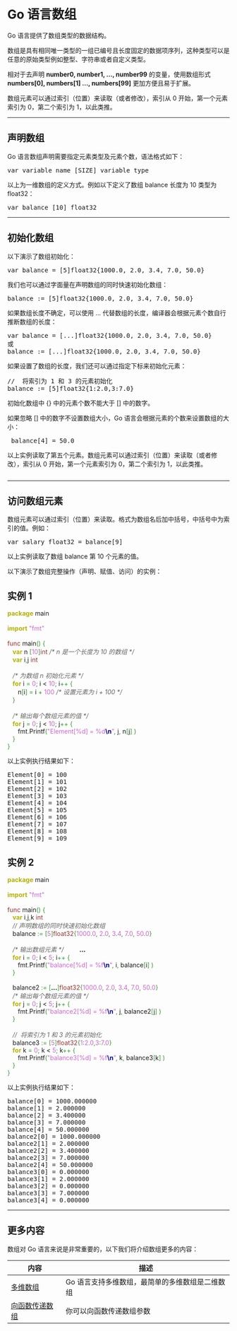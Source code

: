 
		
# Go 语言数组


<p>Go 语言提供了数组类型的数据结构。</p>

<p>数组是具有相同唯一类型的一组已编号且长度固定的数据项序列，这种类型可以是任意的原始类型例如整型、字符串或者自定义类型。</p>

<p>相对于去声明 <strong>number0, number1, ..., number99</strong> 的变量，使用数组形式 <strong>numbers[0], numbers[1] ..., numbers[99]</strong> 更加方便且易于扩展。</p>

<p>数组元素可以通过索引（位置）来读取（或者修改），索引从 0 开始，第一个元素索引为 0，第二个索引为 1，以此类推。</p>



<hr>

<h2>声明数组</h2>

<p>Go 语言数组声明需要指定元素类型及元素个数，语法格式如下：</p>

<pre class="prettyprint prettyprinted" style=""><span class="kwd">var</span><span class="pln"> variable_name </span><span class="pun">[</span><span class="pln">SIZE</span><span class="pun">]</span><span class="pln"> variable_type</span></pre>

<p>以上为一维数组的定义方式。例如以下定义了数组 balance 长度为 10 类型为 float32：</p>

<pre class="prettyprint prettyprinted" style=""><span class="kwd">var</span><span class="pln"> balance </span><span class="pun">[</span><span class="lit">10</span><span class="pun">]</span><span class="pln"> float32</span></pre>

<hr>

<h2>初始化数组</h2>

<p>以下演示了数组初始化：</p>

<pre class="prettyprint prettyprinted" style=""><span class="kwd">var</span><span class="pln"> balance </span><span class="pun">=</span><span class="pln"> </span><span class="pun">[</span><span class="lit">5</span><span class="pun">]</span><span class="pln">float32</span><span class="pun">{</span><span class="lit">1000.0</span><span class="pun">,</span><span class="pln"> </span><span class="lit">2.0</span><span class="pun">,</span><span class="pln"> </span><span class="lit">3.4</span><span class="pun">,</span><span class="pln"> </span><span class="lit">7.0</span><span class="pun">,</span><span class="pln"> </span><span class="lit">50.0</span><span class="pun">}</span></pre>
<p>我们也可以通过字面量在声明数组的同时快速初始化数组：</p>
<pre class="prettyprint prettyprinted" style=""><span class="pln">balance </span><span class="pun">:=</span><span class="pln"> </span><span class="pun">[</span><span class="lit">5</span><span class="pun">]</span><span class="pln">float32</span><span class="pun">{</span><span class="lit">1000.0</span><span class="pun">,</span><span class="pln"> </span><span class="lit">2.0</span><span class="pun">,</span><span class="pln"> </span><span class="lit">3.4</span><span class="pun">,</span><span class="pln"> </span><span class="lit">7.0</span><span class="pun">,</span><span class="pln"> </span><span class="lit">50.0</span><span class="pun">}</span></pre>
<p>如果数组长度不确定，可以使用 <span class="marked">...</span> 代替数组的长度，编译器会根据元素个数自行推断数组的长度：</p>

<pre class="prettyprint prettyprinted" style=""><span class="kwd">var</span><span class="pln"> balance </span><span class="pun">=</span><span class="pln"> </span><span class="pun">[...]</span><span class="pln">float32</span><span class="pun">{</span><span class="lit">1000.0</span><span class="pun">,</span><span class="pln"> </span><span class="lit">2.0</span><span class="pun">,</span><span class="pln"> </span><span class="lit">3.4</span><span class="pun">,</span><span class="pln"> </span><span class="lit">7.0</span><span class="pun">,</span><span class="pln"> </span><span class="lit">50.0</span><span class="pun">}</span><span class="pln">
</span><span class="pun">或</span><span class="pln">
balance </span><span class="pun">:=</span><span class="pln"> </span><span class="pun">[...]</span><span class="pln">float32</span><span class="pun">{</span><span class="lit">1000.0</span><span class="pun">,</span><span class="pln"> </span><span class="lit">2.0</span><span class="pun">,</span><span class="pln"> </span><span class="lit">3.4</span><span class="pun">,</span><span class="pln"> </span><span class="lit">7.0</span><span class="pun">,</span><span class="pln"> </span><span class="lit">50.0</span><span class="pun">}</span></pre>
<p>如果设置了数组的长度，我们还可以通过指定下标来初始化元素：</p>

<pre class="prettyprint prettyprinted" style=""><span class="com">//  将索引为 1 和 3 的元素初始化</span><span class="pln">
balance </span><span class="pun">:=</span><span class="pln"> </span><span class="pun">[</span><span class="lit">5</span><span class="pun">]</span><span class="pln">float32</span><span class="pun">{</span><span class="lit">1</span><span class="pun">:</span><span class="lit">2.0</span><span class="pun">,</span><span class="lit">3</span><span class="pun">:</span><span class="lit">7.0</span><span class="pun">}</span></pre>
<p> 初始化数组中 <span class="marked">{}</span> 中的元素个数不能大于 <span class="marked">[]</span> 中的数字。</p>

<p> 如果忽略 <span class="marked">[]</span> 中的数字不设置数组大小，Go 语言会根据元素的个数来设置数组的大小：</p>




<pre class="prettyprint prettyprinted" style=""><span class="pln"> balance</span><span class="pun">[</span><span class="lit">4</span><span class="pun">]</span><span class="pln"> </span><span class="pun">=</span><span class="pln"> </span><span class="lit">50.0</span></pre>

<p>以上实例读取了第五个元素。数组元素可以通过索引（位置）来读取（或者修改），索引从 0 开始，第一个元素索引为 0，第二个索引为 1，以此类推。</p>

<p> <img src="//www.runoob.com/wp-content/uploads/2015/06/array_presentation.jpg" alt=""></p>

<hr>

<h2>访问数组元素</h2>

<p>数组元素可以通过索引（位置）来读取。格式为数组名后加中括号，中括号中为索引的值。例如：</p>

<pre class="prettyprint prettyprinted" style=""><span class="kwd">var</span><span class="pln"> salary float32 </span><span class="pun">=</span><span class="pln"> balance</span><span class="pun">[</span><span class="lit">9</span><span class="pun">]</span></pre>

<p>以上实例读取了数组 balance 第 10 个元素的值。</p>

<p>以下演示了数组完整操作（声明、赋值、访问）的实例：</p>

<div class="example"><h2 class="example">实例 1</h2> <div class="example_code">
<span style="color: #b1b100; font-weight: bold;">package</span> main<br>
<br>
<span style="color: #b1b100; font-weight: bold;">import</span> <span style="color: #cc66cc;">"fmt"</span><br>
<br>
<span style="color: #993333;">func</span> main<span style="color: #339933;">()</span> <span style="color: #339933;">{</span><br>
&nbsp; &nbsp;<span style="color: #b1b100; font-weight: bold;">var</span> n <span style="color: #339933;">[</span><span style="color: #cc66cc;">10</span><span style="color: #339933;">]</span><span style="color: #993333;">int</span> <span style="color: #666666; font-style: italic;">/* n 是一个长度为 10 的数组 */</span><br>
&nbsp; &nbsp;<span style="color: #b1b100; font-weight: bold;">var</span> <span style="">i</span><span style="color: #339933;">,</span>j <span style="color: #993333;">int</span><br>
<br>
&nbsp; &nbsp;<span style="color: #666666; font-style: italic;">/* 为数组 n 初始化元素 */</span> &nbsp; &nbsp; &nbsp; &nbsp; <br>
&nbsp; &nbsp;<span style="color: #b1b100; font-weight: bold;">for</span> <span style="">i</span> <span style="color: #339933;">=</span> <span style="color: #cc66cc;">0</span><span style="color: #339933;">;</span> <span style="">i</span> &lt; <span style="color: #cc66cc;">10</span><span style="color: #339933;">;</span> <span style="">i</span><span style="color: #339933;">++</span> <span style="color: #339933;">{</span><br>
&nbsp; &nbsp; &nbsp; n<span style="color: #339933;">[</span><span style="">i</span><span style="color: #339933;">]</span> <span style="color: #339933;">=</span> <span style="">i</span> <span style="color: #339933;">+</span> <span style="color: #cc66cc;">100</span> <span style="color: #666666; font-style: italic;">/* 设置元素为 i + 100 */</span><br>
&nbsp; &nbsp;<span style="color: #339933;">}</span><br>
<br>
&nbsp; &nbsp;<span style="color: #666666; font-style: italic;">/* 输出每个数组元素的值 */</span><br>
&nbsp; &nbsp;<span style="color: #b1b100; font-weight: bold;">for</span> j <span style="color: #339933;">=</span> <span style="color: #cc66cc;">0</span><span style="color: #339933;">;</span> j &lt; <span style="color: #cc66cc;">10</span><span style="color: #339933;">;</span> j<span style="color: #339933;">++</span> <span style="color: #339933;">{</span><br>
&nbsp; &nbsp; &nbsp; fmt<span style="color: #339933;">.</span>Printf<span style="color: #339933;">(</span><span style="color: #cc66cc;">"Element[%d] = %d<span style="color: #000099; font-weight: bold;">\n</span>"</span><span style="color: #339933;">,</span> j<span style="color: #339933;">,</span> n<span style="color: #339933;">[</span>j<span style="color: #339933;">]</span> <span style="color: #339933;">)</span><br>
&nbsp; &nbsp;<span style="color: #339933;">}</span><br>
<span style="color: #339933;">}</span><br>
</div></div>


<p>以上实例执行结果如下：</p>

<pre class="prettyprint prettyprinted" style=""><span class="typ">Element</span><span class="pun">[</span><span class="lit">0</span><span class="pun">]</span><span class="pln"> </span><span class="pun">=</span><span class="pln"> </span><span class="lit">100</span><span class="pln">
</span><span class="typ">Element</span><span class="pun">[</span><span class="lit">1</span><span class="pun">]</span><span class="pln"> </span><span class="pun">=</span><span class="pln"> </span><span class="lit">101</span><span class="pln">
</span><span class="typ">Element</span><span class="pun">[</span><span class="lit">2</span><span class="pun">]</span><span class="pln"> </span><span class="pun">=</span><span class="pln"> </span><span class="lit">102</span><span class="pln">
</span><span class="typ">Element</span><span class="pun">[</span><span class="lit">3</span><span class="pun">]</span><span class="pln"> </span><span class="pun">=</span><span class="pln"> </span><span class="lit">103</span><span class="pln">
</span><span class="typ">Element</span><span class="pun">[</span><span class="lit">4</span><span class="pun">]</span><span class="pln"> </span><span class="pun">=</span><span class="pln"> </span><span class="lit">104</span><span class="pln">
</span><span class="typ">Element</span><span class="pun">[</span><span class="lit">5</span><span class="pun">]</span><span class="pln"> </span><span class="pun">=</span><span class="pln"> </span><span class="lit">105</span><span class="pln">
</span><span class="typ">Element</span><span class="pun">[</span><span class="lit">6</span><span class="pun">]</span><span class="pln"> </span><span class="pun">=</span><span class="pln"> </span><span class="lit">106</span><span class="pln">
</span><span class="typ">Element</span><span class="pun">[</span><span class="lit">7</span><span class="pun">]</span><span class="pln"> </span><span class="pun">=</span><span class="pln"> </span><span class="lit">107</span><span class="pln">
</span><span class="typ">Element</span><span class="pun">[</span><span class="lit">8</span><span class="pun">]</span><span class="pln"> </span><span class="pun">=</span><span class="pln"> </span><span class="lit">108</span><span class="pln">
</span><span class="typ">Element</span><span class="pun">[</span><span class="lit">9</span><span class="pun">]</span><span class="pln"> </span><span class="pun">=</span><span class="pln"> </span><span class="lit">109</span></pre>
<div class="example"><h2 class="example">实例 2</h2> <div class="example_code">
<span style="color: #b1b100; font-weight: bold;">package</span> main<br>
<br>
<span style="color: #b1b100; font-weight: bold;">import</span> <span style="color: #cc66cc;">"fmt"</span><br>
<br>
<span style="color: #993333;">func</span> main<span style="color: #339933;">()</span> <span style="color: #339933;">{</span><br>
&nbsp; &nbsp;<span style="color: #b1b100; font-weight: bold;">var</span> <span style="">i</span><span style="color: #339933;">,</span>j<span style="color: #339933;">,</span>k <span style="color: #993333;">int</span><br>
&nbsp; &nbsp;<span style="color: #666666; font-style: italic;">// 声明数组的同时快速初始化数组</span><br>
&nbsp; &nbsp;balance <span style="color: #339933;">:=</span> <span style="color: #339933;">[</span><span style="color: #cc66cc;">5</span><span style="color: #339933;">]</span><span style="color: #993333;">float32</span><span style="color: #339933;">{</span><span style="color: #cc66cc;">1000</span><span style="color: #339933;">.</span><span style="color: #cc66cc;">0</span><span style="color: #339933;">,</span> <span style="color: #cc66cc;">2</span><span style="color: #339933;">.</span><span style="color: #cc66cc;">0</span><span style="color: #339933;">,</span> <span style="color: #cc66cc;">3</span><span style="color: #339933;">.</span><span style="color: #cc66cc;">4</span><span style="color: #339933;">,</span> <span style="color: #cc66cc;">7</span><span style="color: #339933;">.</span><span style="color: #cc66cc;">0</span><span style="color: #339933;">,</span> <span style="color: #cc66cc;">50</span><span style="color: #339933;">.</span><span style="color: #cc66cc;">0</span><span style="color: #339933;">}</span><br>
<br>
&nbsp; &nbsp;<span style="color: #666666; font-style: italic;">/* 输出数组元素 */</span> &nbsp; &nbsp; &nbsp; &nbsp; <span style="color: #000000; font-weight: bold;">...</span><br>
&nbsp; &nbsp;<span style="color: #b1b100; font-weight: bold;">for</span> <span style="">i</span> <span style="color: #339933;">=</span> <span style="color: #cc66cc;">0</span><span style="color: #339933;">;</span> <span style="">i</span> &lt; <span style="color: #cc66cc;">5</span><span style="color: #339933;">;</span> <span style="">i</span><span style="color: #339933;">++</span> <span style="color: #339933;">{</span><br>
&nbsp; &nbsp; &nbsp; fmt<span style="color: #339933;">.</span>Printf<span style="color: #339933;">(</span><span style="color: #cc66cc;">"balance[%d] = %f<span style="color: #000099; font-weight: bold;">\n</span>"</span><span style="color: #339933;">,</span> <span style="">i</span><span style="color: #339933;">,</span> balance<span style="color: #339933;">[</span><span style="">i</span><span style="color: #339933;">]</span> <span style="color: #339933;">)</span><br>
&nbsp; &nbsp;<span style="color: #339933;">}</span><br>
&nbsp; &nbsp;<br>
&nbsp; &nbsp;balance2 <span style="color: #339933;">:=</span> <span style="color: #339933;">[</span><span style="color: #000000; font-weight: bold;">...</span><span style="color: #339933;">]</span><span style="color: #993333;">float32</span><span style="color: #339933;">{</span><span style="color: #cc66cc;">1000</span><span style="color: #339933;">.</span><span style="color: #cc66cc;">0</span><span style="color: #339933;">,</span> <span style="color: #cc66cc;">2</span><span style="color: #339933;">.</span><span style="color: #cc66cc;">0</span><span style="color: #339933;">,</span> <span style="color: #cc66cc;">3</span><span style="color: #339933;">.</span><span style="color: #cc66cc;">4</span><span style="color: #339933;">,</span> <span style="color: #cc66cc;">7</span><span style="color: #339933;">.</span><span style="color: #cc66cc;">0</span><span style="color: #339933;">,</span> <span style="color: #cc66cc;">50</span><span style="color: #339933;">.</span><span style="color: #cc66cc;">0</span><span style="color: #339933;">}</span><br>
&nbsp; &nbsp;<span style="color: #666666; font-style: italic;">/* 输出每个数组元素的值 */</span><br>
&nbsp; &nbsp;<span style="color: #b1b100; font-weight: bold;">for</span> j <span style="color: #339933;">=</span> <span style="color: #cc66cc;">0</span><span style="color: #339933;">;</span> j &lt; <span style="color: #cc66cc;">5</span><span style="color: #339933;">;</span> j<span style="color: #339933;">++</span> <span style="color: #339933;">{</span><br>
&nbsp; &nbsp; &nbsp; fmt<span style="color: #339933;">.</span>Printf<span style="color: #339933;">(</span><span style="color: #cc66cc;">"balance2[%d] = %f<span style="color: #000099; font-weight: bold;">\n</span>"</span><span style="color: #339933;">,</span> j<span style="color: #339933;">,</span> balance2<span style="color: #339933;">[</span>j<span style="color: #339933;">]</span> <span style="color: #339933;">)</span><br>
&nbsp; &nbsp;<span style="color: #339933;">}</span><br>
<br>
&nbsp; &nbsp;<span style="color: #666666; font-style: italic;">// &nbsp;将索引为 1 和 3 的元素初始化</span><br>
&nbsp; &nbsp;balance3 <span style="color: #339933;">:=</span> <span style="color: #339933;">[</span><span style="color: #cc66cc;">5</span><span style="color: #339933;">]</span><span style="color: #993333;">float32</span><span style="color: #339933;">{</span><span style="color: #cc66cc;">1</span><span style="color: #339933;">:</span><span style="color: #cc66cc;">2</span><span style="color: #339933;">.</span><span style="color: #cc66cc;">0</span><span style="color: #339933;">,</span><span style="color: #cc66cc;">3</span><span style="color: #339933;">:</span><span style="color: #cc66cc;">7</span><span style="color: #339933;">.</span><span style="color: #cc66cc;">0</span><span style="color: #339933;">}</span> &nbsp;<br>
&nbsp; &nbsp;<span style="color: #b1b100; font-weight: bold;">for</span> k <span style="color: #339933;">=</span> <span style="color: #cc66cc;">0</span><span style="color: #339933;">;</span> k &lt; <span style="color: #cc66cc;">5</span><span style="color: #339933;">;</span> k<span style="color: #339933;">++</span> <span style="color: #339933;">{</span><br>
&nbsp; &nbsp; &nbsp; fmt<span style="color: #339933;">.</span>Printf<span style="color: #339933;">(</span><span style="color: #cc66cc;">"balance3[%d] = %f<span style="color: #000099; font-weight: bold;">\n</span>"</span><span style="color: #339933;">,</span> k<span style="color: #339933;">,</span> balance3<span style="color: #339933;">[</span>k<span style="color: #339933;">]</span> <span style="color: #339933;">)</span><br>
&nbsp; &nbsp;<span style="color: #339933;">}</span><br>
<span style="color: #339933;">}</span><br>
</div></div>
<p>以上实例执行结果如下：</p>
<pre class="prettyprint prettyprinted" style=""><span class="pln">balance</span><span class="pun">[</span><span class="lit">0</span><span class="pun">]</span><span class="pln"> </span><span class="pun">=</span><span class="pln"> </span><span class="lit">1000.000000</span><span class="pln">
balance</span><span class="pun">[</span><span class="lit">1</span><span class="pun">]</span><span class="pln"> </span><span class="pun">=</span><span class="pln"> </span><span class="lit">2.000000</span><span class="pln">
balance</span><span class="pun">[</span><span class="lit">2</span><span class="pun">]</span><span class="pln"> </span><span class="pun">=</span><span class="pln"> </span><span class="lit">3.400000</span><span class="pln">
balance</span><span class="pun">[</span><span class="lit">3</span><span class="pun">]</span><span class="pln"> </span><span class="pun">=</span><span class="pln"> </span><span class="lit">7.000000</span><span class="pln">
balance</span><span class="pun">[</span><span class="lit">4</span><span class="pun">]</span><span class="pln"> </span><span class="pun">=</span><span class="pln"> </span><span class="lit">50.000000</span><span class="pln">
balance2</span><span class="pun">[</span><span class="lit">0</span><span class="pun">]</span><span class="pln"> </span><span class="pun">=</span><span class="pln"> </span><span class="lit">1000.000000</span><span class="pln">
balance2</span><span class="pun">[</span><span class="lit">1</span><span class="pun">]</span><span class="pln"> </span><span class="pun">=</span><span class="pln"> </span><span class="lit">2.000000</span><span class="pln">
balance2</span><span class="pun">[</span><span class="lit">2</span><span class="pun">]</span><span class="pln"> </span><span class="pun">=</span><span class="pln"> </span><span class="lit">3.400000</span><span class="pln">
balance2</span><span class="pun">[</span><span class="lit">3</span><span class="pun">]</span><span class="pln"> </span><span class="pun">=</span><span class="pln"> </span><span class="lit">7.000000</span><span class="pln">
balance2</span><span class="pun">[</span><span class="lit">4</span><span class="pun">]</span><span class="pln"> </span><span class="pun">=</span><span class="pln"> </span><span class="lit">50.000000</span><span class="pln">
balance3</span><span class="pun">[</span><span class="lit">0</span><span class="pun">]</span><span class="pln"> </span><span class="pun">=</span><span class="pln"> </span><span class="lit">0.000000</span><span class="pln">
balance3</span><span class="pun">[</span><span class="lit">1</span><span class="pun">]</span><span class="pln"> </span><span class="pun">=</span><span class="pln"> </span><span class="lit">2.000000</span><span class="pln">
balance3</span><span class="pun">[</span><span class="lit">2</span><span class="pun">]</span><span class="pln"> </span><span class="pun">=</span><span class="pln"> </span><span class="lit">0.000000</span><span class="pln">
balance3</span><span class="pun">[</span><span class="lit">3</span><span class="pun">]</span><span class="pln"> </span><span class="pun">=</span><span class="pln"> </span><span class="lit">7.000000</span><span class="pln">
balance3</span><span class="pun">[</span><span class="lit">4</span><span class="pun">]</span><span class="pln"> </span><span class="pun">=</span><span class="pln"> </span><span class="lit">0.000000</span></pre>
<hr>

<h2>更多内容</h2>

<p>数组对 Go 语言来说是非常重要的，以下我们将介绍数组更多的内容：</p>

<table class="reference">
<thead>
<tr>
<th>内容 </th>
<th> 描述</th>
</tr>
</thead>
<tbody>
<tr>
<td><a href="go-multi-dimensional-arrays.html">多维数组</a></td>
<td>Go 语言支持多维数组，最简单的多维数组是二维数组</td>
</tr>
<tr>
<td><a href="go-passing-arrays-to-functions.html">向函数传递数组</a></td>
<td>你可以向函数传递数组参数</td>
</tr>
</tbody>
</table>		
